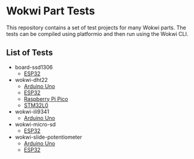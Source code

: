 # Wokwi Part Tests

This repository contains a set of test projects for many Wokwi parts. The tests can be compiled
using platformio and then run using the Wokwi CLI.

## List of Tests

- board-ssd1306
  - [ESP32](./board-ssd1306/oled-esp32/)
- wokwi-dht22
  - [Arduino Uno](./wokwi-dht22/dht22-uno/)
  - [ESP32](./wokwi-dht22/dht22-esp32/)
  - [Raspberry Pi Pico](./wokwi-dht22/dht22-pico/)
  - [STM32L0](./wokwi-dht22/dht22-stm32/)
- wokwi-ili9341
  - [Arduino Uno](./wokwi-ili9341/lcd-uno/)
- wokwi-micro-sd
  - [ESP32](./wokwi-micro-sd/sd-esp32/)
- wokwi-slide-potentiometer
  - [Arduino Uno](./wokwi-slide-potentiometer/pot-uno/)
  - [ESP32](./wokwi-slide-potentiometer/pot-esp32/)

